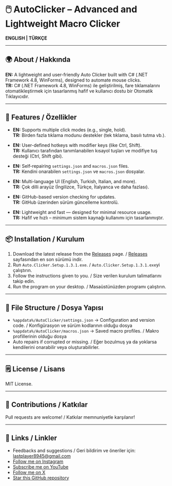 
# 🖱️ AutoClicker – Advanced and Lightweight Macro Clicker

**ENGLISH | TÜRKÇE**

---

## 🌍 About / Hakkında

**EN:** A lightweight and user-friendly Auto Clicker built with C# (.NET Framework 4.8, WinForms), designed to automate mouse clicks.<br/>
**TR:** C# (.NET Framework 4.8, WinForms) ile geliştirilmiş, fare tıklamalarını otomatikleştirmek için tasarlanmış hafif ve kullanıcı dostu bir Otomatik Tıklayıcıdır.

---

## 🔧 Features / Özellikler

- **EN:** Supports multiple click modes (e.g., single, hold).<br/>
  **TR:** Birden fazla tıklama modunu destekler (tek tıklama, basılı tutma vb.).

- **EN:** User-defined hotkeys with modifier keys (like Ctrl, Shift).<br/>
  **TR:** Kullanıcı tarafından tanımlanabilen kısayol tuşları ve modifiye tuş desteği (Ctrl, Shift gibi).

- **EN:** Self-repairing `settings.json` and `macros.json` files.<br/>
  **TR:** Kendini onarabilen `settings.json` ve `macros.json` dosyalar.

- **EN:** Multi-language UI (English, Turkish, Italian, and more).<br/>
  **TR:** Çok dilli arayüz (İngilizce, Türkçe, İtalyanca ve daha fazlası).

- **EN:** GitHub-based version checking for updates.<br/>
  **TR:** GitHub üzerinden sürüm güncelleme kontrolü.

- **EN:** Lightweight and fast — designed for minimal resource usage.<br/>
  **TR:** Hafif ve hızlı – minimum sistem kaynağı kullanımı için tasarlanmıştır.

---

## 📦 Installation / Kurulum

1. Download the latest release from the [Releases](https://github.com/ilpenSE/autoclicker/releases) page. / [Releases](https://github.com/ilpenSE/autoclicker/releases) sayfasından en son sürümü indir.
2. Run `Auto.Clicker.Setup.1.3.1.exe`. / `Auto.Clicker.Setup.1.3.1.exe`yi çalıştırın.
3. Follow the instructions given to you. / Size verilen kurulum talimatlarını takip edin.
4. Run the program on your desktop. / Masaüstünüzden programı çalıştırın.

---

## 📁 File Structure / Dosya Yapısı

- `%appdata%/AutoClicker/settings.json` → Configuration and version code. / Konfigürasyon ve sürüm kodlarının olduğu dosya
- `%appdata%/AutoClicker/macros.json` → Saved macro profiles. / Makro profillerinin olduğu dosya
- Auto repairs if corrupted or missing. / Eğer bozulmuş ya da yoklarsa kendilerini onarabilir veya oluşturabilirler.

---

## 🗒️ License / Lisans

MIT License.

---

## 🙋 Contributions / Katkılar

Pull requests are welcome! / Katkılar memnuniyetle karşılanır!

---

## 🔗 Links / Linkler
- Feedbacks and suggestions / Geri bildirim ve öneriler için: lastplayer8945@gmail.com
- [Follow me on Instagram](https://www.instagram.com/ilpen.25)
- [Subscribe me on YouTube](https://www.youtube.com/@ilpenwastaken)
- [Follow me on X](https://www.x.com/ilpenwastaken)
- [Star this GitHub repository](https://github.com/ilpenSE/autoclicker)
